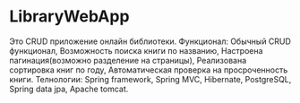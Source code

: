 # LibraryWebApp
Это CRUD приложение онлайн библиотеки.
Функционал:
Обычный CRUD функционал,
Возможность поиска книги по названию,
Настроена пагинация(возможно разделение на страницы),
Реализована сортировка книг по году,
Автоматическая проверка на просроченность книги.
Телнологии:
Spring framework,
Spring MVC,
Hibernate,
PostgreSQL,
Spring data jpa,
Apache tomcat.
